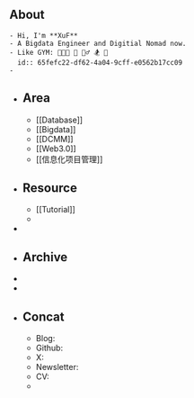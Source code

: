 ## About
	- Hi, I'm **XuF**
	- A Bigdata Engineer and Digitial Nomad now.
	- Like GYM: 🧑🏻‍💻 🥦 🚴‍♂️ 🏂 🎲
	  id:: 65fefc22-df62-4a04-9cff-e0562b17cc09
	-
- ## Area
	- [[Database]]
	- [[Bigdata]]
	- [[DCMM]]
	- [[Web3.0]]
	- [[信息化项目管理]]
- ## Resource
	- [[Tutorial]]
	-
-
- ## Archive
-
-
- ## Concat
	- Blog:
	- Github:
	- X:
	- Newsletter:
	- CV:
	-
